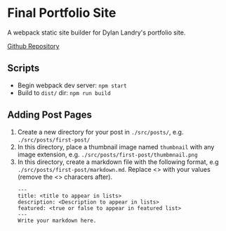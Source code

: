 # Final Portfolio Site
A webpack static site builder for Dylan Landry's portfolio site.

[Github Repository](https://github.com/dyllandry/final-portfolio-site)

## Scripts
- Begin webpack dev server: `npm start`
- Build to `dist/` dir: `npm run build`

## Adding Post Pages
1. Create a new directory for your post in `./src/posts/`, e.g. `./src/posts/first-post/`
1. In this directory, place a thumbnail image named `thumbnail` with any image extension, e.g. `./src/posts/first-post/thumbmnail.png`
1. In this directory, create a markdown file with the following format, e.g `./src/posts/first-post/markdown.md`. Replace <> with your values (remove the <> characers after).
    ```
    ---
    title: <title to appear in lists>
    description: <Description to appear in lists>
    featured: <true or false to appear in featured list>
    ---
    Write your markdown here.
    ```
